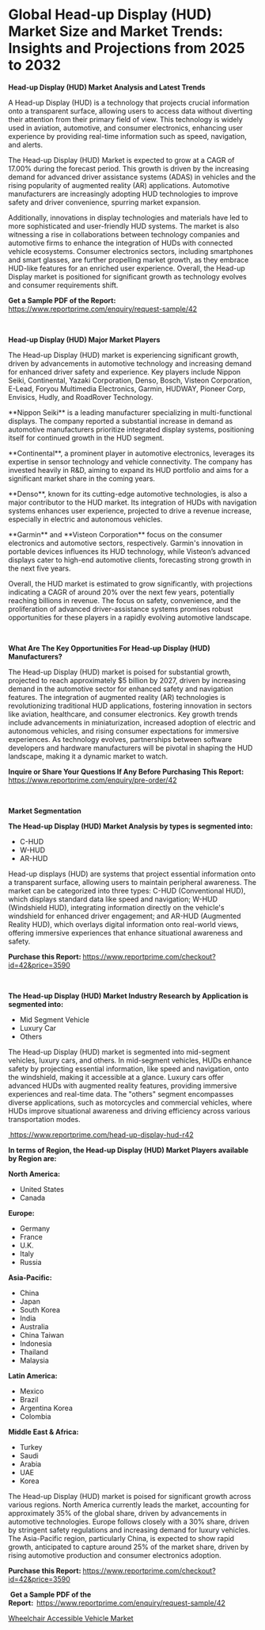 <p><h1>Global Head-up Display (HUD) Market Size and Market Trends: Insights and Projections from 2025 to 2032</h1></p><p><strong>Head-up Display (HUD) Market Analysis and Latest Trends</strong></p>
<p><p>A Head-up Display (HUD) is a technology that projects crucial information onto a transparent surface, allowing users to access data without diverting their attention from their primary field of view. This technology is widely used in aviation, automotive, and consumer electronics, enhancing user experience by providing real-time information such as speed, navigation, and alerts.</p><p>The Head-up Display (HUD) Market is expected to grow at a CAGR of 17.00% during the forecast period. This growth is driven by the increasing demand for advanced driver assistance systems (ADAS) in vehicles and the rising popularity of augmented reality (AR) applications. Automotive manufacturers are increasingly adopting HUD technologies to improve safety and driver convenience, spurring market expansion.</p><p>Additionally, innovations in display technologies and materials have led to more sophisticated and user-friendly HUD systems. The market is also witnessing a rise in collaborations between technology companies and automotive firms to enhance the integration of HUDs with connected vehicle ecosystems. Consumer electronics sectors, including smartphones and smart glasses, are further propelling market growth, as they embrace HUD-like features for an enriched user experience. Overall, the Head-up Display market is positioned for significant growth as technology evolves and consumer requirements shift.</p></p>
<p><strong>Get a Sample PDF of the Report:&nbsp;</strong> <a href="https://www.reportprime.com/enquiry/request-sample/42?utm_campaign=3520&utm_medium=2&utm_source=Github&utm_content=ia&utm_term=17032025&utm_id=head-up-display-hud">https://www.reportprime.com/enquiry/request-sample/42</a></p>
<p>&nbsp;</p>
<p><strong>Head-up Display (HUD) Major Market Players</strong></p>
<p><p>The Head-up Display (HUD) market is experiencing significant growth, driven by advancements in automotive technology and increasing demand for enhanced driver safety and experience. Key players include Nippon Seiki, Continental, Yazaki Corporation, Denso, Bosch, Visteon Corporation, E-Lead, Foryou Multimedia Electronics, Garmin, HUDWAY, Pioneer Corp, Envisics, Hudly, and RoadRover Technology.</p><p>**Nippon Seiki** is a leading manufacturer specializing in multi-functional displays. The company reported a substantial increase in demand as automotive manufacturers prioritize integrated display systems, positioning itself for continued growth in the HUD segment.</p><p>**Continental**, a prominent player in automotive electronics, leverages its expertise in sensor technology and vehicle connectivity. The company has invested heavily in R&D, aiming to expand its HUD portfolio and aims for a significant market share in the coming years.</p><p>**Denso**, known for its cutting-edge automotive technologies, is also a major contributor to the HUD market. Its integration of HUDs with navigation systems enhances user experience, projected to drive a revenue increase, especially in electric and autonomous vehicles.</p><p>**Garmin** and **Visteon Corporation** focus on the consumer electronics and automotive sectors, respectively. Garmin's innovation in portable devices influences its HUD technology, while Visteon’s advanced displays cater to high-end automotive clients, forecasting strong growth in the next five years.</p><p>Overall, the HUD market is estimated to grow significantly, with projections indicating a CAGR of around 20% over the next few years, potentially reaching billions in revenue. The focus on safety, convenience, and the proliferation of advanced driver-assistance systems promises robust opportunities for these players in a rapidly evolving automotive landscape.</p></p>
<p>&nbsp;</p>
<p><strong>What Are The Key Opportunities For Head-up Display (HUD) Manufacturers?</strong></p>
<p><p>The Head-up Display (HUD) market is poised for substantial growth, projected to reach approximately $5 billion by 2027, driven by increasing demand in the automotive sector for enhanced safety and navigation features. The integration of augmented reality (AR) technologies is revolutionizing traditional HUD applications, fostering innovation in sectors like aviation, healthcare, and consumer electronics. Key growth trends include advancements in miniaturization, increased adoption of electric and autonomous vehicles, and rising consumer expectations for immersive experiences. As technology evolves, partnerships between software developers and hardware manufacturers will be pivotal in shaping the HUD landscape, making it a dynamic market to watch.</p></p>
<p><strong>Inquire or Share Your Questions If Any Before Purchasing This Report:</strong> <a href="https://www.reportprime.com/enquiry/pre-order/42?utm_campaign=3520&utm_medium=2&utm_source=Github&utm_content=ia&utm_term=17032025&utm_id=head-up-display-hud">https://www.reportprime.com/enquiry/pre-order/42</a></p>
<p>&nbsp;</p>
<p><strong>Market Segmentation</strong></p>
<p><strong>The Head-up Display (HUD) Market Analysis by types is segmented into:</strong></p>
<p><ul><li>C-HUD</li><li>W-HUD</li><li>AR-HUD</li></ul></p>
<p><p>Head-up displays (HUD) are systems that project essential information onto a transparent surface, allowing users to maintain peripheral awareness. The market can be categorized into three types: C-HUD (Conventional HUD), which displays standard data like speed and navigation; W-HUD (Windshield HUD), integrating information directly on the vehicle's windshield for enhanced driver engagement; and AR-HUD (Augmented Reality HUD), which overlays digital information onto real-world views, offering immersive experiences that enhance situational awareness and safety.</p></p>
<p><strong>Purchase this Report:&nbsp;</strong><a href="https://www.reportprime.com/checkout?id=42&price=3590&utm_campaign=3520&utm_medium=2&utm_source=Github&utm_content=ia&utm_term=17032025&utm_id=head-up-display-hud">https://www.reportprime.com/checkout?id=42&price=3590</a></p>
<p>&nbsp;</p>
<p><strong>The Head-up Display (HUD) Market Industry Research by Application is segmented into:</strong></p>
<p><ul><li>Mid Segment Vehicle</li><li>Luxury Car</li><li>Others</li></ul></p>
<p><p>The Head-up Display (HUD) market is segmented into mid-segment vehicles, luxury cars, and others. In mid-segment vehicles, HUDs enhance safety by projecting essential information, like speed and navigation, onto the windshield, making it accessible at a glance. Luxury cars offer advanced HUDs with augmented reality features, providing immersive experiences and real-time data. The "others" segment encompasses diverse applications, such as motorcycles and commercial vehicles, where HUDs improve situational awareness and driving efficiency across various transportation modes.</p></p>
<p><a href="https://www.reportprime.com/head-up-display-hud-r42?utm_campaign=3520&utm_medium=2&utm_source=Github&utm_content=ia&utm_term=17032025&utm_id=head-up-display-hud">&nbsp;https://www.reportprime.com/head-up-display-hud-r42</a></p>
<p><strong>In terms of Region, the Head-up Display (HUD) Market Players available by Region are:</strong></p>
<p>
    <p> <strong> North America: </strong>
        <ul>
            <li>United States</li>
            <li>Canada</li>
        </ul>
        </p> 
    <p> <strong> Europe: </strong>
        <ul>
            <li>Germany</li>
            <li>France</li>
            <li>U.K.</li>
            <li>Italy</li>
            <li>Russia</li>
        </ul>
        </p> 
    <p> <strong> Asia-Pacific: </strong>
        <ul>
            <li>China</li>
            <li>Japan</li>
            <li>South Korea</li>
            <li>India</li>
            <li>Australia</li>
            <li>China Taiwan</li>
            <li>Indonesia</li>
            <li>Thailand</li>
            <li>Malaysia</li>
        </ul>
        </p> 
    <p> <strong> Latin America: </strong>
        <ul>
            <li>Mexico</li>
            <li>Brazil</li>
            <li>Argentina Korea</li>
            <li>Colombia</li>
        </ul>
        </p> 
    <p> <strong> Middle East & Africa: </strong>
        <ul>
            <li>Turkey</li>
            <li>Saudi</li>
            <li>Arabia</li>
            <li>UAE</li>
            <li>Korea</li>
        </ul>
    </p>
    </p>
<p><p>The Head-up Display (HUD) market is poised for significant growth across various regions. North America currently leads the market, accounting for approximately 35% of the global share, driven by advancements in automotive technologies. Europe follows closely with a 30% share, driven by stringent safety regulations and increasing demand for luxury vehicles. The Asia-Pacific region, particularly China, is expected to show rapid growth, anticipated to capture around 25% of the market share, driven by rising automotive production and consumer electronics adoption.</p></p>
<p><strong>Purchase this Report: </strong><a href="https://www.reportprime.com/checkout?id=42&price=3590&utm_campaign=3520&utm_medium=2&utm_source=Github&utm_content=ia&utm_term=17032025&utm_id=head-up-display-hud">https://www.reportprime.com/checkout?id=42&price=3590</a></p>
<p>&nbsp;<strong>Get a Sample PDF of the Report:&nbsp;&nbsp;</strong><a href="https://www.reportprime.com/enquiry/request-sample/42?utm_campaign=3520&utm_medium=2&utm_source=Github&utm_content=ia&utm_term=17032025&utm_id=head-up-display-hud">https://www.reportprime.com/enquiry/request-sample/42</a></p>
<p><strong></strong></p>
<p><p><a href="https://github.com/zoccohaniech/Market-Research-Report-List-1/blob/main/wheelchair-accessible-vehicle-market.md?utm_campaign=3520&utm_medium=2&utm_source=Github&utm_content=ia&utm_term=17032025&utm_id=head-up-display-hud">Wheelchair Accessible Vehicle Market</a></p></p>